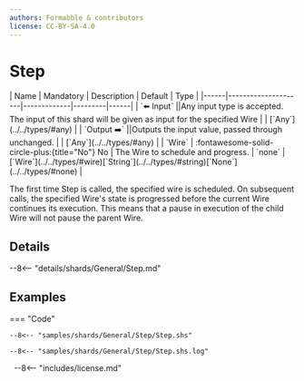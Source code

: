 ```yaml
---
authors: Formabble & contributors
license: CC-BY-SA-4.0
---
```



# Step

<div class="sh-parameters" markdown="1">
| Name | Mandatory | Description | Default | Type |
|------|---------------------|-------------|---------|------|
| `⬅️ Input` ||Any input type is accepted. The input of this shard will be given as input for the specified Wire | | [`Any`](../../types/#any) |
| `Output ➡️` ||Outputs the input value, passed through unchanged. | | [`Any`](../../types/#any) |
| `Wire` | :fontawesome-solid-circle-plus:{title="No"} No  | The Wire to schedule and progress. | `none` | [`Wire`](../../types/#wire)[`String`](../../types/#string)[`None`](../../types/#none) |

</div>

The first time Step is called, the specified wire is scheduled. On subsequent calls, the specified Wire's state is progressed before the current Wire continues its execution. This means that a pause in execution of the child Wire will not pause the parent Wire.

## Details

--8<-- "details/shards/General/Step.md"


## Examples

=== "Code"

  ```x86asm linenums="1"
  --8<-- "samples/shards/General/Step/Step.shs"
  ```

  ```
  --8<-- "samples/shards/General/Step/Step.shs.log"
  ```
&nbsp;
--8<-- "includes/license.md"

